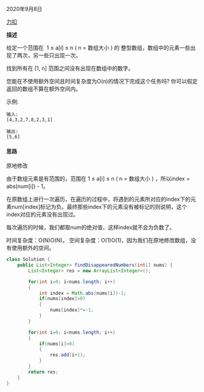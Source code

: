 2020年9月8日

[力扣](https://leetcode-cn.com/problems/find-all-numbers-disappeared-in-an-array)

**描述**

给定一个范围在  1 ≤ a[i] ≤ n ( n = 数组大小 ) 的 整型数组，数组中的元素一些出现了两次，另一些只出现一次。

找到所有在 [1, n] 范围之间没有出现在数组中的数字。

您能在不使用额外空间且时间复杂度为O(n)的情况下完成这个任务吗? 你可以假定返回的数组不算在额外空间内。

示例:
```
输入:
[4,3,2,7,8,2,3,1]

输出:
[5,6]
```

#### 思路

原地修改

由于数组元素是有范围的，范围在 1 ≤ a[i] ≤ n ( n = 数组大小 ) ，所以index = abs(num[i]) - 1。

在原数组上进行一次遍历，在遍历的过程中，将遇到的元素所对应的index下的元素num[index]标记为负。最终那些index下的元素没有被标记的则说明，这个index对应的元素没有出现过。

每次遍历的时候，我们都取num的绝对值，这样index就不会为负数了。

时间复杂度：O(N)O(N)。
空间复杂度：O(1)O(1)，因为我们在原地修改数组，没有使用额外的空间。

```java
class Solution {
    public List<Integer> findDisappearedNumbers(int[] nums) {
        List<Integer> res = new ArrayList<Integer>();

        for(int i=0; i<nums.length; i++)
        {
            int index = Math.abs(nums[i])-1;
            if(nums[index]>0)
            {
                nums[index]*=-1;
            }
        }

        for(int i=0; i<nums.length; i++)
        {
            if(nums[i]>0)
            {
                res.add(i+1);
            }
        }
        return res;
    }
}
```
